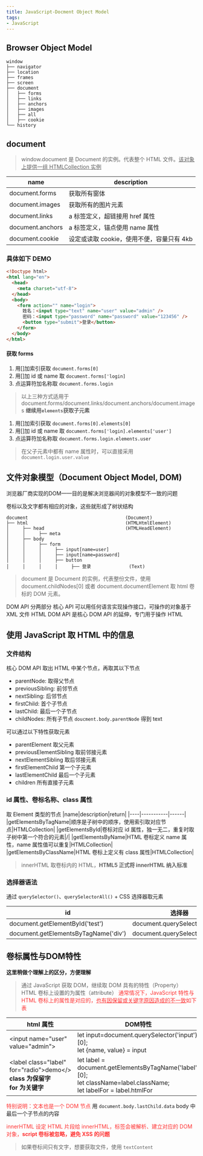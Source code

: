 ```yaml
---
title: JavaScript-Docment Object Model
tags:
- JavaScript
---
```


## Browser Object Model
```
window
├── navigator
├── location
├── frames
├── screen
├── document
│   ├── forms
│   ├── links
│   ├── anchors
│   ├── images
│   ├── all
│   ├── cookie
└── history
```

## document
> window.document 是 Document 的实例。代表整个 HTML 文件。<u>该对象上提供一组 HTMLCollection 实例</u>

|name|description|
|----|----|
|document.forms|获取所有窗体|
|document.images|获取所有的图片元素|
|document.links|a 标签定义，超链接用 href 属性|
|document.anchors|a 标签定义，锚点使用 name 属性|
|document.cookie|设定或读取 cookie，使用不便，容量只有 4kb|

### 具体如下 DEMO
```html
<!Doctype html>
<html lang="en">
  <head>
    <meta charset="utf-8">
  </head>
  <body>
    <form action="" name="login">
      姓名：<input type="text" name="user" value="admin" />
      密码：<input type="password" name="password" value="123456" />
      <button type="submit">登录</button>
    </form>
  </body>
</html>
```
#### 获取 forms
1.  用[]加索引获取 `document.forms[0]`
2.  用[]加 id 或 name 取 `document.forms['login]`
3.  点运算符加名称取 `document.forms.login`
> 以上三种方式适用于 document.forms/document.links/document.anchors/document.images
**继续用`elements`获取子元素**
1.  用[]加索引获取 `document.forms[0].elements[0]`
2.  用[]加 id 或 name 取 `document.forms['login].elements['user']`
3.  点运算符加名称取 `document.forms.login.elements.user`
> 在父子元素中都有 name 属性时，可以直接采用 `document.login.user.value`

## 文件对象模型（Document Object Model, DOM)
浏览器厂商实现的DOM——目的是解决浏览器间的对象模型不一致的问题

卷标以及文字都有相应的对象，这些就形成了树状结构
```
document                                    (Document)
├── html                                    (HTMLHtmlElement)
│     ├── head                              (HTMLHeadElement)
│     │     ├── meta
│     ├── body
│     │     ├── form
│     │     │     ├── input[name=user]
│     │     │     ├── input[name=password]
│     │     │     ├── button                 
│     │     │     │     ├── 登录              (Text)
```
> document 是 Document 的实例，代表整份文件，使用 document.childNodes[0] 或者 document.documentElement 取 html 卷标的 DOM 元素。

DOM API 分两部分
核心 API 可以用任何语言实现操作接口，可操作的对象基于 XML 文件
HTML DOM API 是核心 DOM API 的延伸，专门用于操作 HTML

## 使用 JavaScript 取 HTML 中的信息
### 文件结构
核心 DOM API 取出 HTML 中某个节点，再取其以下节点
*   parentNode: 取得父节点
*   previousSibling: 前邻节点
*   nextSibling: 后邻节点
*   firstChild: 首个子节点
*   lastChild: 最后一个子节点
*   childNodes: 所有子节点
`doucment.body.parentNode` 得到 text
    
可以通过以下特性获取元素
*   parentElement 取父元素
*   previousElementSibling 取前邻接元素
*   nextElementSibling 取后邻接元素
*   firstElementChild 第一个子元素
*   lastElementChild 最后一个子元素
*   children 所有直接子元素
### id 属性、卷标名称、class 属性
取 Element 类型的节点
|name|description|return|
|----|-----------|------|
|getElementsByTagName|顺序是子树中的顺序，使用索引取对应节点|HTMLCollection|
|getElementsById|卷标对应 id 属性，独一无二，重复时取子树中第一个符合的元素|/|
|getElementsByName|HTML 卷标定义 name 属性，name 属性值可以重复|HTMLCollection|
|getElementsByClassName|HTML 卷标上定义有 class 属性|HTMLCollection|
> innerHTML 取卷标内的 HTML，**HTML5 正式将 innerHTML 纳入标准**

### 选择器语法
通过 `querySelector()`、`querySelectorAll()` + CSS 选择器取元素

|id|选择器|
|---|---|
|document.getElementById('test')|document.querySelector('#test')|
|document.getElementsByTagName('div')|document.querySelectorAll('div')|

## 卷标属性与DOM特性
**这里稍做个理解上的区分，方便理解**
> 通过 JavaScript 获取 DOM，继续取 DOM 具有的特性（Property）
> HTML 卷标上设置的为属性（attribute）
<font color="#f33">通常情况下，JavaScript 特性与 HTML 卷标上的属性是对应的，<u>也有因保留或关键字原因造成的不一致</u>如下表</font>

|html 属性|DOM特性|
|----|----|
|&lt;input name="user" value="admin"&gt;|let input=document.querySelector('input')[0];<br /> let {name, value} = input|
|&lt;label class="label" for="radio"&gt;demo&lt;/&gt;<br/> **class 为保留字**<br/>**for 为关键字**|let label = document.getElementsByTagName('label')[0]; <br/> let className=label.className;<br/> let labelFor = label.htmlFor|

<font color="#f33">特别说明：文本也是一个 DOM 节点</font>
用 `document.body.lastChild.data` body 中最后一个子节点的内容

<font color="#f33">innerHTML 设定 HTML 片段给 innerHTML，标签会被解析、建立对应的 DOM 对象，**script 卷标被忽略，避免 XSS 的问题**</font>

> 如果卷标间只有文字，想要获取文件，使用 `textContent`

[comment]: <> (### attributes 特性)
